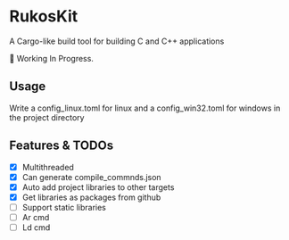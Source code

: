 # RukosKit

A Cargo-like build tool for building C and C++ applications

🚧 Working In Progress. 

## Usage

Write a config_linux.toml for linux and a config_win32.toml for windows in the project directory

## Features & TODOs

* [x] Multithreaded
* [x] Can generate compile_commnds.json
* [x] Auto add project libraries to other targets
* [x] Get libraries as packages from github
* [ ] Support static libraries
* [ ] Ar cmd
* [ ] Ld cmd